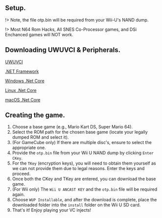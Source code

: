 ##     Setup.

!> Note, the file otp.bin will be required from your Wii-U's NAND dump.

!> Most N64 Rom Hacks, All SNES Co-Processor games, and DSi Enchanced games will NOT work.

## Downloading UWUVCI & Peripherals.

[UWUVCI](https://github.com/stuff-by-3-random-dudes/UWUVCI-AIO-WPF/releases/download/v3.99.9.1/UWUVCI_INSTALLER.exe)

[.NET Framework](https://dotnet.microsoft.com/en-us/download/dotnet-framework/thank-you/net48-web-installer)

[Windows .Net Core](https://dotnet.microsoft.com/en-us/download/dotnet-framework/thank-you/net48-web-installer)

[Linux .Net Core](https://learn.microsoft.com/dotnet/core/install/linux?WT.mc_id=dotnet-35129-website)

[macOS .Net Core](https://dotnet.microsoft.com/en-us/download/dotnet/thank-you/sdk-3.1.426-macos-x64-installer)

## Creating the game.

1. Choose a base game (e.g., Mario Kart DS, Super Mario 64).
2. Select the ROM path for the chosen base game (locate your legally dumped ROM and select it).
3. (For GameCube only) If there are multiple disc's, ensure to select the appropriate one.
4. Provide the `otp.bin` file from your Wii U NAND dump by clicking `Enter CKey`.
5. For the `TKey` (encryption keys), you will need to obtain them yourself as we can not provide them due to legal reasons. Enter the keys and proceed.
6. Once both the CKey and TKey are entered, you can download the base game.
7. (For Wii only) The `Wii U ANCAST KEY` and the `otp.bin` file will be required again.
8. Choose `WUP Installable`, and after the download is complete, place the downloaded folder into the `install` folder on the Wii U SD card.
9. That's it! Enjoy playing your VC injects!
